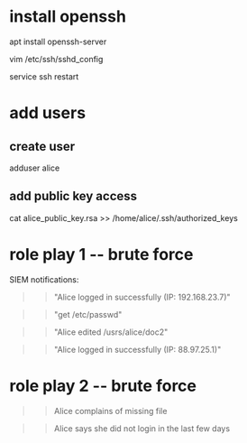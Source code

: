 # install openssh

apt install openssh-server

vim /etc/ssh/sshd_config

service ssh restart

# add users 

## create user

adduser alice

## add public key access

cat alice_public_key.rsa >> /home/alice/.ssh/authorized_keys


# role play 1 -- brute force

SIEM notifications:

>> "Alice logged in successfully (IP: 192.168.23.7)" 

>> "get /etc/passwd"

>> "Alice edited /usrs/alice/doc2"

>> "Alice logged in successfully (IP: 88.97.25.1)" 


# role play 2 -- brute force

>> Alice complains of missing file

>> Alice says she did not login in the last few days

>> 



